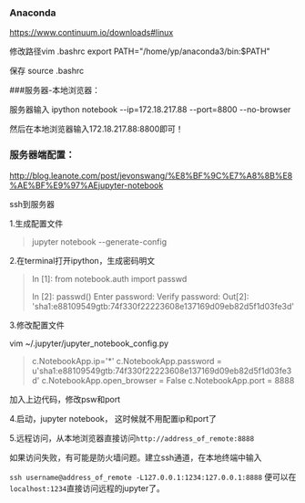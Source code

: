### Anaconda
https://www.continuum.io/downloads#linux

修改路径vim .bashrc
export PATH="/home/yp/anaconda3/bin:$PATH"

保存
source .bashrc


###服务器-本地浏览器：

服务器输入 ipython notebook --ip=172.18.217.88 --port=8800 --no-browser

然后在本地浏览器输入172.18.217.88:8800即可！

### 服务器端配置：

http://blog.leanote.com/post/jevonswang/%E8%BF%9C%E7%A8%8B%E8%AE%BF%E9%97%AEjupyter-notebook

ssh到服务器

1.生成配置文件

> jupyter notebook --generate-config

2.在terminal打开ipython，生成密码明文

> In [1]: from notebook.auth import passwd
>
> In [2]: passwd()
> Enter password: 
> Verify password: 
> Out[2]: 'sha1:e88109549gtb:74f330f22223608e137169d09eb82d5f1d03fe3d'

3.修改配置文件

vim ~/.jupyter/jupyter_notebook_config.py

> c.NotebookApp.ip='*'
> c.NotebookApp.password = u'sha1:e88109549gtb:74f330f22223608e137169d09eb82d5f1d03fe3d'
> c.NotebookApp.open_browser = False
> c.NotebookApp.port = 8888

加入上边代码，修改psw和port

4.启动，jupyter notebook， 这时候就不用配置ip和port了

5.远程访问，从本地浏览器直接访问`http://address_of_remote:8888`

如果访问失败，有可能是防火墙问题。建立ssh通道，在本地终端中输入

`ssh username@address_of_remote -L127.0.0.1:1234:127.0.0.1:8888` 
便可以在`localhost:1234`直接访问远程的jupyter了。

